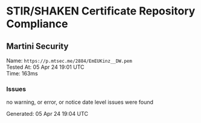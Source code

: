 # STIR/SHAKEN Certificate Repository Compliance

## Martini Security

Name: `https://p.mtsec.me/2884/EmEUKinz__DW.pem`\
Tested At: 05 Apr 24 19:01 UTC\
Time: 163ms

### Issues

no warning, or error, or notice date level issues were found

Generated: 05 Apr 24 19:04 UTC
